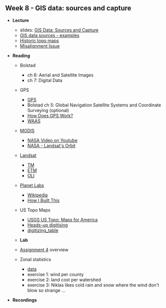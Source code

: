 ## Week 8 - GIS data: sources and capture

- **Lecture**
  - slides: [GIS Data: Sources and Capture](ESM-263-2022-08-Data_Sources_and_Capture.pdf)
  - [GIS data sources - examples](../../general/data_sources.md)
  - [Historic topo maps](historic_maps/index.md)
  - [Misalignment Issue](Anchorage_A-8_NW_L61149B7.tif)

- **Reading**
    - Bolstad
      - ch 6: Aerial and Satellite Images
      - ch 7: Digital Data
      
    - GPS
      - [GPS](https://www.gps.gov/)
      - Bolstad ch 5: Global Navigation Satellite Systems and Coordinate Surveying (optional)
      - [How Does GPS Work?](https://www.youtube.com/watch?v=FU_pY2sTwTA)
      - [WAAS](https://www.faa.gov/about/office_org/headquarters_offices/ato/service_units/techops/navservices/gnss/waas)
    - [MODIS](https://modis.gsfc.nasa.gov/)
      - [NASA Video on Youtube](https://www.youtube.com/@NASAgovVideo)
      - [NASA - Landsat's Orbit](https://www.youtube.com/watch?v=P-lbujsVa2M)
    - [Landsat](https://landsat.gsfc.nasa.gov/)
      - [TM](https://landsat.gsfc.nasa.gov/thematic-mapper/)
      - [ETM](https://landsat.gsfc.nasa.gov/the-enhanced-thematic-mapper-plus-etm/)
      - [OLI](https://landsat.gsfc.nasa.gov/satellites/landsat-8/spacecraft-instruments/operational-land-imager/)
    - [Planet Labs](https://www.planet.com/)
      - [Wikipedia](https://en.wikipedia.org/wiki/Planet_Labs)
      - [How I Built This](https://www.npr.org/2021/12/10/1063119670/planet-will-marshall-and-robbie-schingler)
    - US Topo Maps
      - [USGS US Topo: Maps for America](https://www.usgs.gov/programs/national-geospatial-program/us-topo-maps-america)
      - [Heads-up digitising](https://docs.qgis.org/3.22/en/docs/gentle_gis_introduction/data_capture.html#heads-up-digitising)
      - [digitizing_table](https://upload.wikimedia.org/wikipedia/commons/e/e6/1989._Tommy_Gregg_with_an_early_digitizing_table_behind_him._Tommy_led_the_first_efforts_to_automate_the_Region_6_aerial_detection_survey_GIS_data._Portland,_OR._(35432849605).jpg)
  - **Lab**
  - [Assignment 4](../../assignment/04/index.md) overview
  - Zonal statistics
    - [data](lab8.zip)
    - exercise 1: wind per county
    - exercise 2: land cost per watershed
    - exercise 3: Niklas likes cold rain and snow where the wind don't blow so strange ...
  
- **Recordings**
